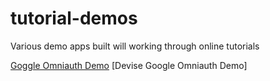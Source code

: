 # tutorial-demos
Various demo apps built will working through online tutorials

[Goggle Omniauth Demo](http://www.jessespevack.com/blog/2016/10/16/how-to-test-drive-omniauth-google-oauth2-for-your-rails-app)
[Devise Google Omniauth Demo]